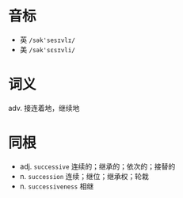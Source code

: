 # 音标

- 英 `/sək'sesɪvlɪ/`
- 美 `/sək'sɛsɪvli/`

# 词义

adv. 接连着地，继续地


# 同根

- adj. `successive` 连续的；继承的；依次的；接替的
- n. `succession` 连续；继位；继承权；轮栽
- n. `successiveness` 相继

